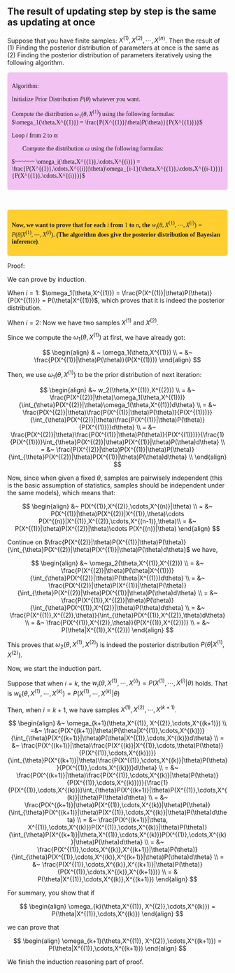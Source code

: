 ## The result of updating step by step is the same as updating at once

Suppose that you have finite samples: $X^{(1)}, X^{(2)},\cdots,X^{(n)}$. Then the result of (1) Finding the posterior distribution of parameters at once is the same as (2) Finding the posterior distribution of parameters iteratively using the following algorithm.

<div style="background-color: #f2c2f2; padding: 10px; border-radius: 5px; font-family: 'Times New Roman', Times, serif;">

Algorithm:

Initialize Prior Distribution $P(\theta)$ whatever you want.

Compute the distribution $\omega_1(\theta,X^{(1)})$ using the following formulas: $\omega_1(\theta,X^{(1)}) = \frac{P(X^{(1)}|\theta)P(\theta)}{P(X^{(1)})}$

Loop $i$ from $2$ to $n$:

  $~~~~~~$ Compute the distribution $\omega$ using the following formulas: 
  
  $~~~~~~ \omega_i(\theta,X^{(1)},\cdots,X^{(i)}) = \frac{P(X^{(1)},\cdots,X^{(i)}|\theta)\omega_{i-1}(\theta,X^{(1)},\cdots,X^{(i-1)})}{P(X^{(1)},\cdots,X^{(i)})}$

</div>

$~~~~~~~~~~~~~~~~~~~~~~~~~~~~~~~$
<div style="background-color: #fc2e; padding: 10px; border-radius: 5px; font-family: 'Times New Roman', Times, serif;">

$\textbf{Now, we want to prove that for each $i$ from $1$ to $n$, the $w_i(\theta,X^{(1)},\cdots,X^{(i)}) = P(\theta|X^{(1)},\cdots,X^{(i)})$. (The algorithm does give the posterior distribution of Bayesian inference)}$.
</div>

Proof: 

We can prove by induction.

When $i = 1$: $\omega_1(\theta,X^{(1)}) = \frac{P(X^{(1)}|\theta)P(\theta)}{P(X^{(1)})} = P(\theta|X^{(1)})$, which proves that it is indeed the posterior distribution.

When $i = 2$: Now we have two samples $X^{(1)}$ and $X^{(2)}$.

Since we compute the $\omega_1(\theta,X^{(1)})$ at first, we have already got:

$$
\begin{align}
& ~ \omega_1(\theta,X^{(1)}) \\
= &~ \frac{P(X^{(1)}|\theta)P(\theta)}{P(X^{(1)})}
\end{align}
$$

Then, we use $\omega_1(\theta,X^{(1)})$ to be the prior distribution of next iteration:

$$
\begin{align}
&~ w_2(\theta,X^{(1)},X^{(2)}) \\
= &~ \frac{P(X^{(2)}|\theta)\omega_1(\theta,X^{(1)})}{\int_{\theta}P(X^{(2)}|\theta)\omega_1(\theta,X^{(1)})d\theta} \\
= &~ \frac{P(X^{(2)}|\theta)\frac{P(X^{(1)}|\theta)P(\theta)}{P(X^{(1)})}}{\int_{\theta}P(X^{(2)}|\theta)\frac{P(X^{(1)}|\theta)P(\theta)}{P(X^{(1)})}d\theta} \\
= &~ \frac{P(X^{(2)}|\theta)\frac{P(X^{(1)}|\theta)P(\theta)}{P(X^{(1)})}}{\frac{1}{P(X^{(1)})}\int_{\theta}P(X^{(2)}|\theta)P(X^{(1)}|\theta)P(\theta)d\theta} \\
= &~ \frac{P(X^{(2)}|\theta)P(X^{(1)}|\theta)P(\theta)}{\int_{\theta}P(X^{(2)}|\theta)P(X^{(1)}|\theta)P(\theta)d\theta} \\
\end{align}
$$

Now, since when given a fixed $\theta$, samples are pairwisely independent (this is the basic assumption of statistics, samples should be independent under the same models), which means that:

$$
\begin{align}
&~ P(X^{(1)},X^{(2)},\cdots,X^{(n)}|\theta) \\
= &~ P(X^{(1)}|\theta)P(X^{(2)}|X^{(1)},\theta)\cdots P(X^{(n)}|X^{(1)},X^{(2)},\cdots,X^{(n-1)},\theta)\\
= &~ P(X^{(1)}|\theta)P(X^{(2)}|\theta)\cdots P(X^{(n)}|\theta)
\end{align}
$$

Continue on $\frac{P(X^{(2)}|\theta)P(X^{(1)}|\theta)P(\theta)}{\int_{\theta}P(X^{(2)}|\theta)P(X^{(1)}|\theta)P(\theta)d\theta}$ we have,

$$
\begin{align}
&~ \omega_2(\theta,X^{(1)},X^{(2)}) \\
= &~ \frac{P(X^{(2)}|\theta)P(\theta|X^{(1)})}{\int_{\theta}P(X^{(2)}|\theta)P(\theta|X^{(1)})d\theta} \\
= &~ \frac{P(X^{(2)}|\theta)P(X^{(1)}|\theta)P(\theta)}{\int_{\theta}P(X^{(2)}|\theta)P(X^{(1)}|\theta)P(\theta)d\theta} \\
= &~ \frac{P(X^{(1)},X^{(2)}|\theta)P(\theta)}{\int_{\theta}P(X^{(1)},X^{(2)}|\theta)P(\theta)d\theta} \\
= &~ \frac{P(X^{(1)},X^{(2)},\theta)}{\int_{\theta}P(X^{(1)},X^{(2)},\theta)d\theta} \\
= &~ \frac{P(X^{(1)},X^{(2)},\theta)}{P(X^{(1)},X^{(2)})} \\
= &~ P(\theta|X^{(1)},X^{(2)})
\end{align}
$$

This proves that $\omega_2(\theta,X^{(1)},X^{(2)})$ is indeed the posterior distribution $P(\theta|X^{(1)},X^{(2)})$.

Now, we start the induction part.

Suppose that when $i = k$, the $w_i(\theta,X^{(1)},\cdots,X^{(i)}) = P(X^{(1)},\cdots,X^{(i)}|\theta)$ holds. That is $w_k(\theta,X^{(1)},\cdots,X^{(k)}) = P(X^{(1)},\cdots,X^{(k)}|\theta)$

Then, when $i = k+1$, we have samples $X^{(1)}, X^{(2)},\cdots,X^{(k+1)}$.

$$
\begin{align}
&~ \omega_{k+1}(\theta,X^{(1)}, X^{(2)},\cdots,X^{(k+1)}) \\
=&~ \frac{P(X^{(k+1)}|\theta)P(\theta|X^{(1)},\cdots,X^{(k)})}{\int_{\theta}P(X^{(k+1)}|\theta)P(\theta|X^{(1)},\cdots,X^{(k)})d\theta} \\
= &~ \frac{P(X^{(k+1)}|\theta)\frac{P(X^{(k)}|X^{(1)},\cdots,\theta)P(\theta)}{P(X^{(1)},\cdots,X^{(k)})}}{\int_{\theta}P(X^{(k+1)}|\theta)\frac{P(X^{(1)},\cdots,X^{(k)}|\theta)P(\theta)}{P(X^{(1)},\cdots,X^{(k)})}d\theta} \\
= &~ \frac{P(X^{(k+1)}|\theta)\frac{P(X^{(1)},\cdots,X^{(k)}|\theta)P(\theta)}{P(X^{(1)},\cdots,X^{(k)})}}{\frac{1}{P(X^{(1)},\cdots,X^{(k)})}\int_{\theta}P(X^{(k+1)}|\theta)P(X^{(1)},\cdots,X^{(k)}|\theta)P(\theta)d\theta} \\
= &~ \frac{P(X^{(k+1)}|\theta)P(X^{(1)},\cdots,X^{(k)}|\theta)P(\theta)}{\int_{\theta}P(X^{(k+1)}|\theta)P(X^{(1)},\cdots,X^{(k)}|\theta)P(\theta)d\theta} \\
= &~ \frac{P(X^{(k+1)}|\theta, X^{(1)},\cdots,X^{(k)})P(X^{(1)},\cdots,X^{(k)}|\theta)P(\theta)}{\int_{\theta}P(X^{(k+1)}|\theta,X^{(1)},\cdots,X^{(k)})P(X^{(1)},\cdots,X^{(k)}|\theta)P(\theta)d\theta} \\
= &~ \frac{P(X^{(1)},\cdots,X^{(k)},X^{(k+1)}|\theta)P(\theta)}{\int_{\theta}P(X^{(1)},\cdots,X^{(k)},X^{(k+1)}|\theta)P(\theta)d\theta} \\
= &~ \frac{P(X^{(1)},\cdots,X^{(k)},X^{(k+1)}|\theta)P(\theta)}{P(X^{(1)},\cdots,X^{(k)},X^{(k+1)})} \\
= & P(\theta|X^{(1)},\cdots,X^{(k)},X^{(k+1)})
\end{align}
$$

For summary, you show that if 

$$
\begin{align}
\omega_{k}(\theta,X^{(1)}, X^{(2)},\cdots,X^{(k)}) = P(\theta|X^{(1)},\cdots,X^{(k)})
\end{align}
$$

we can prove that 

$$
\begin{align}
\omega_{k+1}(\theta,X^{(1)}, X^{(2)},\cdots,X^{(k+1)}) = P(\theta|X^{(1)},\cdots,X^{(k+1)})
\end{align}
$$

We finish the induction reasoning part of proof.
